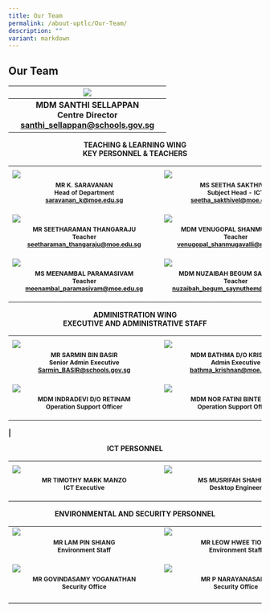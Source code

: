 ```yaml
---
title: Our Team
permalink: /about-uptlc/Our-Team/
description: ""
variant: markdown
---
```

## Our Team

|   |      <img src="/images/centredirector.jpg">                              |   |
|:-:|:---------------------------------------------------------------------:|:-:|
|   | **MDM SANTHI SELLAPPAN <br>Centre Director<br> santhi_sellappan@schools.gov.sg** |   |


<b><center>TEACHING &amp; LEARNING WING <br>
KEY PERSONNEL &amp; TEACHERS</center><b>

|                                                                           |                                                                     |                                                    |
|---------------------------------------------------------------------------|---------------------------------------------------------------------|----------------------------------------------------|
|<img width="225/">|<img width="225/">|<img width="225/">|
|                                     <img src="/images/Subjecthead-curriculum.jpeg">                                         |                                  <img src="/images/Ms-Seetha-Sakthivel3.jpg">                                       |                          <img src="/images/Subjecthead-tamil.jpeg">                                  |
|	<b><center><span style=":arial; font-size:12px;">MR K. SARAVANAN<br>Head of Department<br>saravanan_k@moe.edu.sg<br><span style="color:White">__________________________________________________ |	<b><center><span style=":arial; font-size:12px;">MS SEETHA SAKTHIVEL<br>Subject Head - ICT<br>seetha_sakthivel@moe.edu.sg<br><span style="color:White">__________________________________________________ |<b><center><span style=":arial; font-size:12px;">MRS SUMATHI SEGAR<br>Senior Teacher<br>sumathi_segar@moe.edu.sg<br><span style="color:White">__________________________________________________ |
|                                     <img src="/images/teacher.jpeg">                                         |                                  <img src="/images/teacher3.jpeg">                                       |                          <img src="/images/teacher2.jpeg">                                   |
|	<b><center><span style=":arial; font-size:12px;">MR SEETHARAMAN THANGARAJU<br>Teacher<br>seetharaman_thangaraju@moe.edu.sg<br><span style="color:White">__________________________________________________ |	<b><center><span style=":arial; font-size:12px;">MDM VENUGOPAL SHANMUGAVALLI<br>Teacher<br>venugopal_shanmugavalli@moe.edu.sg<br><span style="color:White">__________________________________________________ |<b><center><span style=":arial; font-size:12px;">MR GOVINDASAMY SANTHANRAJ<br>Teacher<br>govindasamy_santhanraj@moe.edu.sg<br><span style="color:White">__________________________________________________ |
|                                     <img src="/images/teacher4.jpeg">                                         |                                  <img src="/images/teacher5.jpeg">                                       |                          <img src="/images/Thirumalaisamy_Veerappan1.jpg">                                   |
|	<b><center><span style=":arial; font-size:12px;">MS MEENAMBAL PARAMASIVAM<br>Teacher<br>meenambal_paramasivam@moe.edu.sg<br><span style="color:White">__________________________________________________ |	<b><center><span style=":arial; font-size:12px;">MDM NUZAIBAH BEGUM SAYNUTHEM<br>Teacher<br>nuzaibah_begum_saynuthem@moe.edu.sg<br><span style="color:White">__________________________________________________ |<b><center><span style=":arial; font-size:12px;">MR VEERAPPAN THIRUMALAISAMY<br>Teacher<br>veerappan_thirumalaisamy@moe.edu.sg<br><span style="color:White">__________________________________________________ | 	


<b><center>ADMINISTRATION WING<br>EXECUTIVE AND ADMINISTRATIVE STAFF</center><b>
	
	
|                                                                           |                                                                     |                                                    |
|---------------------------------------------------------------------------|---------------------------------------------------------------------|----------------------------------------------------|
|<img width="225/">|<img width="225/">|<img width="225/">|
|                                     <img src="/images/Senioradminexecutive.jpeg">                                         |                                  <img src="/images/Adminexecutive.jpeg">                                       |                          <img src="/images/Librarian.jpeg">                                   |
|	<b><center><span style=":arial; font-size:12px;">MR SARMIN BIN BASIR<br> Senior Admin Executive<br>Sarmin_BASIR@schools.gov.sg<br><span style="color:White">__________________________________________________ |	<b><center><span style=":arial; font-size:12px;">MDM BATHMA D/O KRISHNAN<br> Admin Executive<br> bathma_krishnan@moe.edu.sg<br><span style="color:White">__________________________________________________ |<b><center><span style=":arial; font-size:12px;">MDM MALLIKA DAKSHINAMURTHY<br> Librarian<br><span style="color:White">__________________________________________________ | 		
|                                     <img src="/images/Operationsupportofficer.jpeg">                                           |                                  <img src="/images/Operationsupportofficer2.jpeg">                                  |                          <img src="/images/Operationssupportofficer3.jpeg">                          |
|                <b><center><span style=":arial; font-size:12px;">MDM INDRADEVI D/O RETINAM<br>Operation Support Officer<br><span style="color:White">__________________________________________________|           <b><center><span style=":arial; font-size:12px;">MDM NOR FATINI BINTE ALIAS<br> Operation Support Officer<br><span style="color:White">__________________________________________________        |    <b><center><span style=":arial; font-size:12px;">MDM NOORMALA BINTE WAHAB<br> Operation Support Officer<br><span style="color:White">__________________________________________________ | 
|	

	
<b><center>ICT PERSONNEL</center><b>
	
|                                                                           |                                                                     |                                                    |
|---------------------------------------------------------------------------|---------------------------------------------------------------------|----------------------------------------------------|
|<img width="225/">|<img width="225/">|<img width="225/">|
|                                     <img src="/images/Ictexecutive.jpeg">                                         |                                  <img src="/images/DesktopEngineer.jpg">                                       |                                                             |
|	<b><center><span style=":arial; font-size:12px;">MR TIMOTHY MARK MANZO<br>ICT Executive<br><span style="color:White">__________________________________________________ |	<b><center><span style=":arial; font-size:12px;">MS MUSRIFAH SHAHIBAL<br> Desktop Engineer<br><span style="color:White">__________________________________________________ |<b><center><span style=":arial; font-size:12px;">MRS LAKSHMI SUBRAMANIAN<br> Desktop Engineer<br><span style="color:White">__________________________________________________ |
	
<b><center>ENVIRONMENTAL AND SECURITY PERSONNEL</center><b>
	
|                                                                           |                                                                     |                                                    |
|---------------------------------------------------------------------------|---------------------------------------------------------------------|----------------------------------------------------|
|                      <img src="/images/Environmentstaff1.jpeg">                      |                        <img src="/images/MR_LEOW_HWEE_TIONG.jpg">                          |                <img src="/images/Environmentstaff3.jpeg">                 |
|     <b><center><span style=":arial; font-size:12px;">MR LAM PIN SHIANG<br>Environment Staff<br><span style="color:White">__________________________________________________  | <b><center><span style=":arial; font-size:12px;">MR LEOW HWEE TIONG<br> Environment Staff<br><span style="color:White">__________________________________________________ | <b><center><span style=":arial; font-size:12px;">CHOO YIN SAI<br>Environment Staff<br><span style="color:White">__________________________________________________  |
|                      <img src="/images/SecurityOfficer.jpeg">                       |                      <img src="/images/MR_P_NARAYANASAMY.jpg">                                                                     |                               |
| <b><center><span style=":arial; font-size:12px;"> MR GOVINDASAMY YOGANATHAN<br>Security Office<br><span style="color:White">__________________________________________________  | <b><center><span style=":arial; font-size:12px;">MR P NARAYANASAMY<br>Security Office<br><span style="color:White">__________________________________________________  |                                               |                                
|</span></span></center></b></span></span></center></b></span></span></center></b></span></span></center></b></span></span></center></b></b></b></span></span></center></b></span></span></center></b></span></span></center></b></b></b></span></span></center></b></span></span></center></b></span></span></center></b></span></span></center></b></span></span></center></b></span></span></center></b></b></b></span></span></center></b></span></span></center></b></span></span></center></b></span></span></center></b></span></span></center></b></span></span></center></b></span></span></center></b></span></span></center></b></span></span></center></b></b></b>